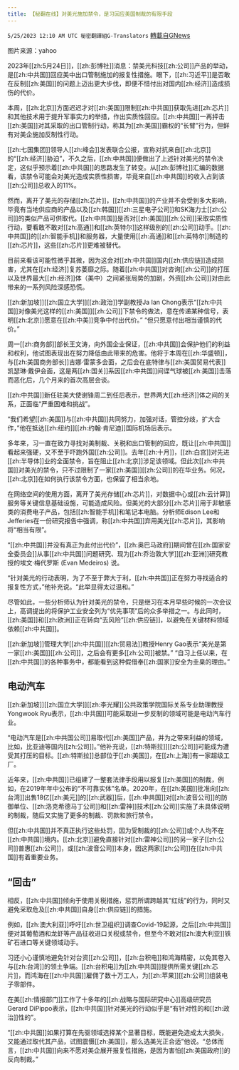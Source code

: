 ```yaml
---
title: 【秘翻在线】对美光施加禁令，是习回应美国制裁的有限手段
---
```

`5/25/2023 12:10 AM UTC 秘密翻譯組G-Translators` [轉載自GNews](https://gnews.org/articles/1328773)

图片来源：yahoo

2023年[[zh:5月24日]]，[[zh:彭博社]]消息：禁美光科技[[zh:公司]]产品的举动，是[[zh:中共国]]回应美中出口管制施加的报复性措施。眼下，[[zh:习近平]]是否敢在反制[[zh:美国]]的问题上迈出更大步伐，即便不惜付出对国内[[zh:经济]]造成损伤的代价。

本周，[[zh:北京]]方面迟迟才对[[zh:美国]]限制[[zh:中共国]]获取先进[[zh:芯片]]和其他技术用于提升军事实力的举措，作出实质性回应。[[zh:中共国]]一再抨击[[zh:美国]]对其采取的出口管制行动，称其为[[zh:美国]]霸权的“长臂”行为，但鲜有对美企施加反制性行动。

[[zh:七国集团]]领导人[[zh:峰会]]发表联合公报，宣称对抗来自[[zh:北京]]的“[[zh:经济]]胁迫”，不久之后，[[zh:中共国]]便做出了上述针对美光的禁令决定，这似乎预示着[[zh:中共国]]的思路发生了转变。从[[zh:彭博社]]汇编的数据看，该禁令可能会对美光造成实质性损害，毕竟来自[[zh:中共国]]的收入占到该[[zh:公司]]总收入的11%。

然而，离开了美光的存储[[zh:芯片]]，[[zh:中共国]]的产业并不会受到多大影响，毕竟有当地供应商的产品以及[[zh:韩国]][[zh:三星电子公司]]和SK海力士[[zh:公司]]的类似产品可供取代。[[zh:中共国]]是否对[[zh:美国]][[zh:公司]]采取实质性行动，要看敢不敢对[[zh:高通]]和[[zh:英特尔]]这样级别的[[zh:公司]]动手。[[zh:中共国]]的[[zh:智能手机]]和服务器，大量使用[[zh:高通]]和[[zh:英特尔]]制造的[[zh:芯片]]，这些[[zh:芯片]]更难被替代。

目前来看该可能性微乎其微，因为这会对[[zh:中共国]]国内[[zh:供应链]]造成损害，尤其在[[zh:经济]]复苏萎靡之际。随着[[zh:中共国]]对咨询[[zh:公司]]的打压以及世界最大[[zh:经济]]体（美中）之间紧张局势的加剧，外资[[zh:公司]]对由此带来的一系列风险深感恐慌。

[[zh:新加坡]][[zh:国立大学]][[zh:政治]]学副教授Ja Ian Chong表示“[[zh:中共国]]对像美光这样的[[zh:美国]][[zh:公司]]下禁令的做法，意在传递某种信号，表明[[zh:北京]]愿意在[[zh:中美]]竞争中付出代价。” “但只愿意付出相当谨慎的代价。”

周一[[zh:商务部]]部长王文涛，向外国企业保证，[[zh:中共国]]会保护他们的利益和权利，他试图表现出在努力降低由此带来的危害。他将于本周在[[zh:华盛顿]]，与[[zh:美国商务部长]]吉娜·雷蒙多会面，之后会在底特律与[[zh:美国贸易代表]]凯瑟琳·戴伊会面，这是两[[zh:国关]]系因[[zh:中共国]]间谍气球被[[zh:美国]]击落而恶化后，几个月来的首次高层会谈。

[[zh:中共国]]新任驻美大使谢锋周二到任后表示，世界两大[[zh:经济]]体之间的关系，正面临“严重困难和挑战”。

“我们希望[[zh:美国]]与[[zh:中共国]]共同努力，加强对话，管控分歧，扩大合作，”他在抵达[[zh:纽约]][[zh:约翰·肯尼迪]]国际机场后表示。

多年来，习一直在致力寻找对美制裁、关税和出口管制的回应，既让[[zh:中共国]]看起来强硬，又不至于吓跑外国[[zh:公司]]。去年[[zh:十月]]，[[zh:白宫]]对先进[[zh:半导体]]业的全面禁令，旨在阻止[[zh:北京]]涉足该领域。但此次[[zh:中共国]]对美光的禁令，只不过限制了一家[[zh:美国]][[zh:公司]]的在华业务。何况，[[zh:北京]]在如何执行该禁令方面，也保留了相当余地。

在网络空间的使用方面，离开了美光存储[[zh:芯片]]，对数据中心或[[zh:云计算]]服务等关键信息基础设施，可能造成风险。但美光的大部分[[zh:芯片]]用于非敏感类的消费电子产品，包括[[zh:智能手机]]和笔记本电脑。分析师Edison Lee和Jefferies在一份研究报告中强调，称[[zh:中共国]]弃用美光[[zh:芯片]]，其影响将“相当有限”。

“[[zh:中共国]]并没有真正为此付出代价”，[[zh:奥巴马政府]]期间曾在[[zh:国家安全委员会]]从事[[zh:中共国]]问题研究、现为[[zh:乔治敦大学]][[zh:亚洲]]研究教授的埃文·梅代罗斯 (Evan Medeiros) 说。

“针对美光的行动表明，为了不至于弊大于利，[[zh:中共国]]正在努力寻找适合的报复性方式，”他补充说。“此举显得太过温和。”

尽管如此，一些分析师认为针对美光的禁令，只是继习在本月早些时候的一次会议上，高调提出的将保护工业安全列为“优先事项”后的众多举措之一。与此同时，[[zh:美国]]和[[zh:欧洲]]正在转向“去风险”[[zh:供应链]]，以避免在关键材料领域依赖[[zh:中共国]]。

[[zh:新加坡]]管理大学[[zh:中共国]][[zh:贸易法]]教授Henry Gao表示“美光是第一家[[zh:美国]][[zh:公司]]，之后会有更多[[zh:公司]]被禁。” “自习上任以来，在[[zh:中共国]]的各种事务中，都能看到这种假借奉[[zh:国家]]安全为圭臬的理由。”


## 电动汽车

[[zh:新加坡]][[zh:国立大学]][[zh:李光耀]]公共政策学院国际关系专业助理教授Yongwook Ryu表示，[[zh:中共国]]可能采取进一步反制的领域可能是电动汽车行业。

“电动汽车是[[zh:中共国公司]]易取代[[zh:美国]]产品，并为之带来利益的领域，比如，比亚迪等国内[[zh:公司]]。”他补充说，[[zh:特斯拉]][[zh:公司]]可能成为遭受其打压的目标。[[zh:特斯拉]]总部位于[[zh:美国]]，在[[zh:上海]]有一家超级工厂。

近年来，[[zh:中共国]]已组建了一整套法律手段用以报复[[zh:美国]]的制裁，例如，在2019年年中公布的“不可靠实体”名单。2020年，在[[zh:美国]]批准向[[zh:台湾]]出售18亿[[zh:美元]]的[[zh:武器]]后，[[zh:中共国]]对[[zh:波音公司]]的防御单位、[[zh:洛克希德马丁公司]]和[[zh:雷神]]技术[[zh:公司]]实施了未具体说明的制裁，随后又实施了更多的制裁、罚款和旅行禁令。

但[[zh:中共国]]并不真正执行这些处罚，因为受制裁的[[zh:公司]]或个人均不在[[zh:中共国]]境内。[[zh:北京]]避免直接针对[[zh:雷神公司]]的另一家子[[zh:公司]]普惠[[zh:公司]]，或[[zh:波音公司]]本身，因这两家[[zh:公司]]在[[zh:中共国]]有着重要业务。


## “回击”

相反，[[zh:中共国]]倾向于使用关税措施，惩罚所谓跨越其“红线”的行为，同时又避免采取危及[[zh:中共国]]自身[[zh:供应链]]的措施。

例如，[[zh:澳大利亚]]呼吁[[zh:世卫组织]]调查Covid-19起源，之后[[zh:中共国]]便对其葡萄酒和龙虾等产品征收进口关税或禁令，但至今不敢对[[zh:澳大利亚]]铁矿石进口等关键领域动手。

习还小心谨慎地避免针对台资[[zh:公司]]，[[zh:台积电]]和鸿海精密，以免其卷入与[[zh:台湾]]的领土争端。[[zh:台积电]]为[[zh:中共国]]提供所需关键[[zh:芯片]]，而鸿海在[[zh:中共国]]雇佣了数十万工人，为[[zh:苹果]][[zh:公司]]组装电子零部件。

在美[[zh:情报部门]]工作了十多年的[[zh:战略与国际研究中心]]高级研究员Gerard DiPippo表示，[[zh:中共国]]针对美光的行动似乎是“有针对性的和[[zh:政治]]性的”。

“[[zh:中共国]]如果打算在先驱领域选择某个显著目标，既能避免造成太大损失，又能通过取代其产品，试图震慑[[zh:美国]]，那么选美光正合适”他说。“总体而言，[[zh:中共国]]向来不愿对美企展开报复性措施，是因为害怕[[zh:美国政府]]的反向制裁。”

